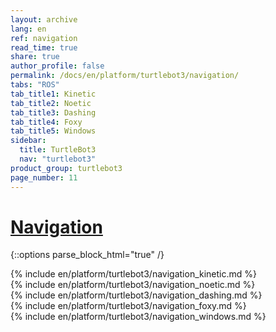 ```yaml
---
layout: archive
lang: en
ref: navigation
read_time: true
share: true
author_profile: false
permalink: /docs/en/platform/turtlebot3/navigation/
tabs: "ROS"
tab_title1: Kinetic
tab_title2: Noetic
tab_title3: Dashing
tab_title4: Foxy
tab_title5: Windows
sidebar:
  title: TurtleBot3
  nav: "turtlebot3"
product_group: turtlebot3
page_number: 11
---
```


<div style="counter-reset: h1 4"></div>

# [Navigation](#navigation)

{::options parse_block_html="true" /}

<section id="{{ page.tab_title1 }}" class="tab_contents">
{% include en/platform/turtlebot3/navigation_kinetic.md %}
</section>

<section id="{{ page.tab_title2 }}" class="tab_contents">
{% include en/platform/turtlebot3/navigation_noetic.md %}
</section>

<section id="{{ page.tab_title3 }}" class="tab_contents">
{% include en/platform/turtlebot3/navigation_dashing.md %}
</section>

<section id="{{ page.tab_title4 }}" class="tab_contents">
{% include en/platform/turtlebot3/navigation_foxy.md %}
</section>

<section id="{{ page.tab_title5 }}" class="tab_contents">
{% include en/platform/turtlebot3/navigation_windows.md %}
</section>